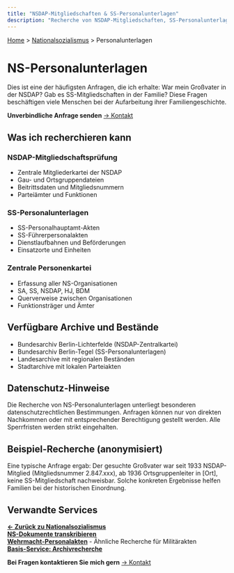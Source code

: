 ```yaml
---
title: "NSDAP-Mitgliedschaften & SS-Personalunterlagen"
description: "Recherche von NSDAP-Mitgliedschaften, SS-Personalunterlagen und Zentrale Personenkartei. Professionelle NS-Personalakten-Recherche."
---
```


[Home](/) > [Nationalsozialismus](/nationalsozialismus/) > Personalunterlagen

# NS-Personalunterlagen

Dies ist eine der häufigsten Anfragen, die ich erhalte: War mein Großvater in der NSDAP? Gab es SS-Mitgliedschaften in der Familie? Diese Fragen beschäftigen viele Menschen bei der Aufarbeitung ihrer Familiengeschichte.

**Unverbindliche Anfrage senden** [→ Kontakt](/kontakt)

## Was ich recherchieren kann

### NSDAP-Mitgliedschaftsprüfung
- Zentrale Mitgliederkartei der NSDAP
- Gau- und Ortsgruppendateien
- Beitrittsdaten und Mitgliedsnummern
- Parteiämter und Funktionen

### SS-Personalunterlagen
- SS-Personalhauptamt-Akten
- SS-Führerpersonalakten
- Dienstlaufbahnen und Beförderungen
- Einsatzorte und Einheiten

### Zentrale Personenkartei
- Erfassung aller NS-Organisationen
- SA, SS, NSDAP, HJ, BDM
- Querverweise zwischen Organisationen
- Funktionsträger und Ämter

## Verfügbare Archive und Bestände

- Bundesarchiv Berlin-Lichterfelde (NSDAP-Zentralkartei)
- Bundesarchiv Berlin-Tegel (SS-Personalunterlagen)
- Landesarchive mit regionalen Beständen
- Stadtarchive mit lokalen Parteiakten

## Datenschutz-Hinweise

Die Recherche von NS-Personalunterlagen unterliegt besonderen datenschutzrechtlichen Bestimmungen. Anfragen können nur von direkten Nachkommen oder mit entsprechender Berechtigung gestellt werden. Alle Sperrfristen werden strikt eingehalten.

## Beispiel-Recherche (anonymisiert)

Eine typische Anfrage ergab: Der gesuchte Großvater war seit 1933 NSDAP-Mitglied (Mitgliedsnummer 2.847.xxx), ab 1936 Ortsgruppenleiter in [Ort], keine SS-Mitgliedschaft nachweisbar. Solche konkreten Ergebnisse helfen Familien bei der historischen Einordnung.

## Verwandte Services

**[← Zurück zu Nationalsozialismus](/nationalsozialismus/)**  
**[NS-Dokumente transkribieren](/nationalsozialismus/dokumente/)**  
**[Wehrmacht-Personalakten](/zweiter-weltkrieg/militaerakten/)** - Ähnliche Recherche für Militärakten  
**[Basis-Service: Archivrecherche](/recherche/)**

**Bei Fragen kontaktieren Sie mich gern** [→ Kontakt](/kontakt/)
